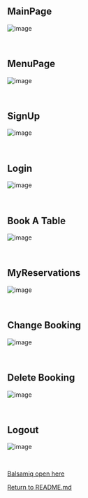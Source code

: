 ## MainPage
![image](https://user-images.githubusercontent.com/114075332/230747080-a6f76858-a9e5-4014-9110-8ffa6d43365a.png)

<br>

## MenuPage
![image](https://user-images.githubusercontent.com/114075332/230747105-12aeb7b2-23a1-438d-8816-3db92fd5ebbf.png)

<br>

## SignUp
![image](https://user-images.githubusercontent.com/114075332/230747119-fc34c861-6746-43ff-a858-50a43e51d6ae.png)

<br>

## Login
![image](https://user-images.githubusercontent.com/114075332/230747124-fa03ecd6-4a67-4608-a362-956950ea3d35.png)

<br>

## Book A Table
![image](https://user-images.githubusercontent.com/114075332/230747132-8dec7f90-d352-475b-b63a-90935cdeabe4.png)

<br>

## MyReservations

![image](https://user-images.githubusercontent.com/114075332/230747137-9b16e6f8-692c-45f0-a5e5-41171616ed04.png)

<br>

## Change Booking
![image](https://user-images.githubusercontent.com/114075332/230747147-1805f077-4abf-47b8-acd1-4d74c05ad20c.png)

<br>

## Delete Booking
![image](https://user-images.githubusercontent.com/114075332/230747232-9b43924e-7a80-44ba-94cb-e17432fb2c19.png)

<br>

## Logout
![image](https://user-images.githubusercontent.com/114075332/230747239-a5ec6a07-20f9-4d88-b89f-deb6ced3101a.png)

<br>


[Balsamiq open here](https://balsamiq.cloud/)


[Return to README.md](../README.md)

